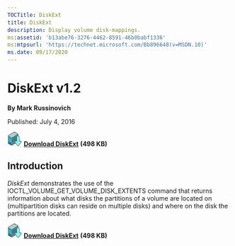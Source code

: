 ```yaml
--- 
TOCTitle: DiskExt
title: DiskExt
description: Display volume disk-mappings.
ms:assetid: 'b13abe76-3276-4462-8591-46b0babf1336'
ms:mtpsurl: 'https://technet.microsoft.com/Bb896648(v=MSDN.10)'
ms.date: 09/17/2020
---
```


DiskExt v1.2
============

**By Mark Russinovich**

Published: July 4, 2016

[![Download](media/shared/Download_sm.png)](https://download.sysinternals.com/files/DiskExt.zip) [**Download DiskExt**](https://download.sysinternals.com/files/DiskExt.zip) **(498 KB)**


## Introduction

*DiskExt* demonstrates the use of the
IOCTL\_VOLUME\_GET\_VOLUME\_DISK\_EXTENTS command that returns
information about what disks the partitions of a volume are located on
(multipartition disks can reside on multiple disks) and where on the
disk the partitions are located.

[![Download](media/shared/Download_sm.png)](https://download.sysinternals.com/files/DiskExt.zip) [**Download DiskExt**](https://download.sysinternals.com/files/DiskExt.zip) **(498 KB)**
